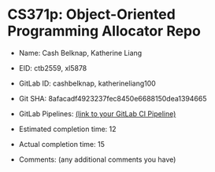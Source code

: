 # CS371p: Object-Oriented Programming Allocator Repo

* Name: Cash Belknap, Katherine Liang

* EID: ctb2559, xl5878

* GitLab ID: cashbelknap, katherineliang100

* Git SHA: 8afacadf4923237fec8450e6688150dea1394665

* GitLab Pipelines: [(link to your GitLab CI Pipeline)](https://gitlab.com/cashbelknap/cs371p-allocator/-/pipelines)

* Estimated completion time: 12

* Actual completion time: 15

* Comments: (any additional comments you have)
